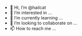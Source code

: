 - 👋 Hi, I’m @hailcat
- 👀 I’m interested in ...
- 🌱 I’m currently learning ...
- 💞️ I’m looking to collaborate on ...
- 📫 How to reach me ...

<!---
hailcat/hailcat is a ✨ special ✨ repository because its `README.md` (this file) appears on your GitHub profile.
You can click the Preview link to take a look at your changes.
--->
